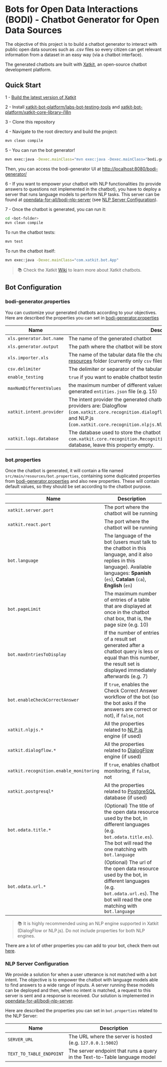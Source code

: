 # Bots for Open Data Interactions (BODI) - Chatbot Generator for Open Data Sources

The objective of this project is to build a chatbot generator to interact with public open data sources such as .csv 
files so every citizen can get relevant information from a dataset in an easy way (via a chatbot interface).

The generated chatbots are built with [Xatkit](https://github.com/xatkit-bot-platform/xatkit), an open-source chatbot
development platform.


## Quick Start

1 - [Build the latest version of Xatkit](https://github.com/xatkit-bot-platform/xatkit/wiki/Build-Xatkit)

2 - Install [xatkit-bot-platform/labs-bot-testing-tools](https://github.com/xatkit-bot-platform/labs-bot-testing-tools) 
and [xatkit-bot-platform/xatkit-core-library-i18n](https://github.com/xatkit-bot-platform/xatkit-core-library-i18n)

3 - Clone this repository


4 - Navigate to the root directory and build the project:

```bash
mvn clean compile
```

5 - You can run the bot generator!

```bash
mvn exec:java -Dexec.mainClass="mvn exec:java -Dexec.mainClass="bodi.generator.ui.Application""
```

Then, you can access the bodi-generator UI at [http://localhost:8080/bodi-generator/](http://localhost:8080/bodi-generator/)

6 - If you want to empower your chatbot with NLP functionalities (to provide answers to questions not implemented in 
the chatbot), you have to deploy a server that runs language models to perform NLP tasks. This server can be found 
at [opendata-for-all/bodi-nlp-server](https://github.com/opendata-for-all/bodi-nlp-server)
(see [NLP Server Configuration](#nlp-server-configuration)).

7 - Once the chatbot is generated, you can run it:
```bash
cd <bot-folder>
mvn clean compile
```

To run the chatbot tests:

```bash
mvn test
```

To run the chatbot itself:

```bash
mvn exec:java -Dexec.mainClass="com.xatkit.bot.App"
```

> 📚 Check the Xatkit [Wiki](https://github.com/xatkit-bot-platform/xatkit/wiki) to learn more about Xatkit chatbots.

## Bot Configuration

### bodi-generator.properties

You can customize your generated chatbots according to your objectives. Here are described the properties you can 
set in [bodi-generator.properties](src/main/resources/bodi-generator.properties)

| Name                     | Description                                                                                                                                                                                                                                                                  |
|--------------------------|------------------------------------------------------------------------------------------------------------------------------------------------------------------------------------------------------------------------------------------------------------------------------|
| `xls.generator.bot.name` | The name of the generated chatbot                                                                                                                                                                                                                                            |
| `xls.generator.output`   | The path where the chatbot will be stored                                                                                                                                                                                                                                    |
| `xls.importer.xls`       | The name of the tabular data file the chatbot will have access to, stored in the [resources](src/main/resources) folder (currently only `csv` files are supported)                                                                                                           |
| `csv.delimiter`          | The delimiter or separator of the tabular data file cells (e.g. `,`, `\t` (tab))                                                                                                                                                                                             |
| `enable_testing`         | `true` if you want to enable chatbot testing, `false` otherwise                                                                                                                                                                                                              |
| `maxNumDifferentValues`  | the maximum number of different values that a field must have to add them to the generated `entities.json` file (e.g. 15)                                                                                                                                                    |
| `xatkit.intent.provider` | The intent provider the generated chatbot will use. The currently available intent providers are: Dialogflow (`com.xatkit.core.recognition.dialogflow.DialogFlowIntentRecognitionProvider`) and  NLP.js (`com.xatkit.core.recognition.nlpjs.NlpjsIntentRecognitionProvider`) |
| `xatkit.logs.database`   | The database used to store the chatbot tracing: `com.xatkit.core.recognition.RecognitionMonitorPostgreSQL`. If there is no database, leave this property empty.                                                                                                              |

### bot.properties

Once the chatbot is generated, it will contain a file named `src/main/resources/bot.properties`, containing some 
duplicated properties from [bodi-generator.properties](src/main/resources/bodi-generator.properties) and also new 
properties. These will contain default values, so they should be set according to the chatbot purpose.

| Name                                   | Description                                                                                                                                                                                       |
|----------------------------------------|---------------------------------------------------------------------------------------------------------------------------------------------------------------------------------------------------|
| `xatkit.server.port`                   | The port where the chatbot will be running                                                                                                                                                        |
| `xatkit.react.port`                    | The port where the chatbot will be running                                                                                                                                                        |
| `bot.language`                         | The language of the bot (users must talk to the chatbot in this language, and it also replies in this language). Available languages: **Spanish** (`es`),  **Catalan** (`ca`), **English** (`en`) |
| `bot.pageLimit`                        | The maximum number of entries of a table that are displayed at once in the chatbot chat box, that is, the page size (e.g. 10)                                                                     |
| `bot.maxEntriesToDisplay`              | If the number of entries of a result set generated after a chatbot query is less or equal than this number, the result set is displayed immediately afterwards (e.g. 7)                           |
| `bot.enableCheckCorrectAnswer`         | If `true`, enables the Check Correct Answer workflow of the bot (so the bot asks if the answers are correct or not), if `false`, not                                                              |
| `xatkit.nlpjs.*`                       | All the properties related to [NLP.js](https://github.com/xatkit-bot-platform/xatkit/wiki/Using-NLP.js) engine (if used)                                                                          |
| `xatkit.dialogflow.*`                  | All the properties related to [DialogFlow](https://github.com/xatkit-bot-platform/xatkit/wiki/Integrating-DialogFlow) engine (if used)                                                            |
| `xatkit.recognition.enable_monitoring` | If `true`, enables chatbot monitoring, if `false`, not                                                                                                                                            |
| `xatkit.postgresql*`                   | All the properties related to [PostgreSQL](https://github.com/xatkit-bot-platform/xatkit/wiki/Using-PostgreSQL) database (if used)                                                                |
| `bot.odata.title.*`                    | (Optional) The title of the open data resource used by the bot, in different languages (e.g. `bot.odata.title.es`). The bot will read the one matching with `bot.language`                        |
| `bot.odata.url.*`                      | (Optional) The url of the open data resource used by the bot, in different languages (e.g. `bot.odata.url.es`). The bot will read the one matching with `bot.language`                            |

> 📚 It is highly recommended using an NLP engine supported in Xatkit (DialogFlow or NLP.js). Do not include 
> properties for both NLP engines.

There are a lot of other properties you can add to your bot, check them out [here](https://github.com/xatkit-bot-platform/xatkit/wiki/Xatkit-Options).

### NLP Server Configuration

We provide a solution for when a user utterance is not matched with a bot intent. The objective is to empower the 
chatbot with language models able to find answers to a wide range of inputs. A server running these models can be 
deployed and then, when no intent is matched, a request to this server is sent and a response is received. Our 
solution is implemented in [opendata-for-all/bodi-nlp-server](https://github.com/opendata-for-all/bodi-nlp-server).

Here are described the properties you can
set in `bot.properties` related to the NLP Server:

| Name                     | Description                                                               |
|--------------------------|---------------------------------------------------------------------------|
| `SERVER_URL`             | The URL where the server is hosted (e.g. `127.0.0.1:5002`)                |
| `TEXT_TO_TABLE_ENDPOINT` | The server endpoint that runs a query in the Text-to-Table language model |
